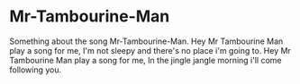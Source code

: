 # Mr-Tambourine-Man
Something about the song Mr-Tambourine-Man.
Hey Mr Tambourine Man play a song for me,
I'm not sleepy and there's no place i'm going to.
Hey Mr Tambourine Man play a song for me,
In the jingle jangle morning i'll come following you.

